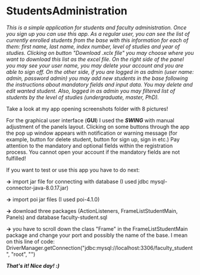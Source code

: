 # StudentsAdministration

*This is a simple application for students and faculty administration. Once you sign up you can use this app. As a regular user, you can see the list of currently enrolled students from the base with this information for each of them: first name, last name, index number, level of studies and year of studies. Clicking on button "Download .xclx file" you may choose where you want to download this list as the excel file. On the right side of the panel you may see your user name, you may delete your account and you are able to sign off. 
On the other side, if you are logged in as admin (user name: admin, password admin) you may add new students in the base following the instructions about mandatory fields and input data. You may delete and edit wanted student. Also, logged in as admin you may filtered list of students by the level of studies (undergraduate, master, PhD).*

Take a look at my app opening screenshots folder with 8 pictures!

For the graphical user interface (**GUI**) I used the ***SWING*** with manual adjustment of the panels layout.
Clicking on some buttons through the app the pop up window appears with notification or warning message (for example, button for delete student, button for sign up, sign in etc.)
Pay attention to the mandatory and optional fields within the registration process. You cannot open your account if the mandatory fields are not fulfilled! 


If you want to test or use this app you have to do next:

**->** import jar file for connecting with database (I used jdbc mysql-connector-java-8.0.17.jar)

**->** import poi jar files (I  used poi-4.1.0)

**->** download three packages (ActionListeners, FrameListStudentMain, Panels) and database faculty-student.sql

**->** you have to scroll down the class "Frame" in the FrameListStudentMain package and change your port and possibly the name of the base. I mean on this line of code: DriverManager.getConnection("jdbc:mysql://localhost:3306/faculty_student", "root", "")

***That's it! Nice day! :)***
